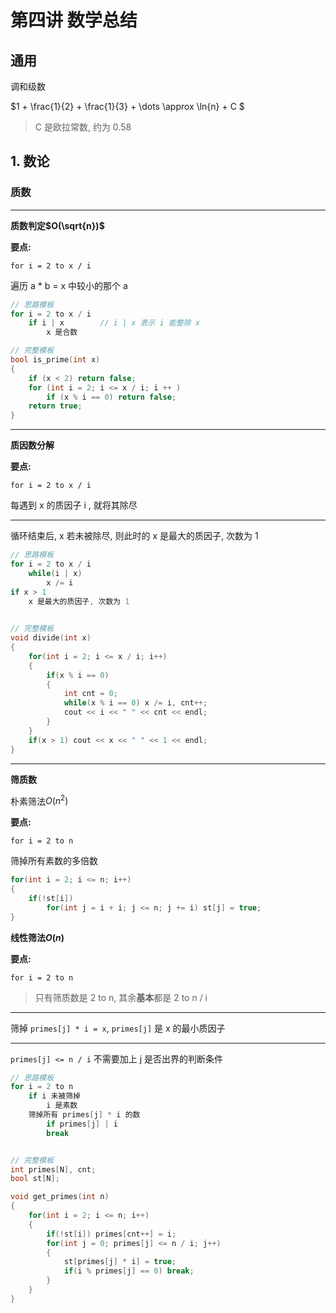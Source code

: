 # 第四讲 数学总结

## 通用

调和级数

$1 + \frac{1}{2} + \frac{1}{3} + \dots \approx \ln{n} + C $

> C 是欧拉常数, 约为 0.58

## 1. 数论

### 质数

---

**质数判定$O(\sqrt{n})$**

**要点:**

`for i = 2 to x / i`

遍历 a * b = x 中较小的那个 a

```C++
// 思路模板
for i = 2 to x / i
    if i | x        // i | x 表示 i 能整除 x
        x 是合数

// 完整模板
bool is_prime(int x)
{
    if (x < 2) return false;
    for (int i = 2; i <= x / i; i ++ )
        if (x % i == 0) return false;
    return true;
}
```

---

**质因数分解**

**要点:**

`for i = 2 to x / i`

每遇到 x 的质因子 i , 就将其除尽

---

循环结束后, x 若未被除尽, 则此时的 x 是最大的质因子, 次数为 1

```C++
// 思路模板
for i = 2 to x / i
    while(i | x)
        x /= i
if x > 1
    x 是最大的质因子, 次数为 1
        

// 完整模板
void divide(int x)
{
    for(int i = 2; i <= x / i; i++)
    {
        if(x % i == 0)
        {
            int cnt = 0;
            while(x % i == 0) x /= i, cnt++;
            cout << i << " " << cnt << endl;
        }
    }
    if(x > 1) cout << x << " " << 1 << endl;
}
```

---

**筛质数**

朴素筛法$O(n^2)$

**要点:**

`for i = 2 to n`

筛掉所有素数的多倍数

```C++
for(int i = 2; i <= n; i++)
{
    if(!st[i])
        for(int j = i + i; j <= n; j += i) st[j] = true;
}
```

**线性筛法$O(n)$**

**要点:**

`for i = 2 to n`

> 只有筛质数是 2 to n, 其余**基本**都是 2 to n / i

---

筛掉 `primes[j] * i = x`, `primes[j]` 是 x 的最小质因子

---

`primes[j] <= n / i` 不需要加上 j 是否出界的判断条件

```C++
// 思路模板
for i = 2 to n
    if i 未被筛掉
        i 是素数
    筛掉所有 primes[j] * i 的数
    	if primes[j] | i
        break


// 完整模板
int primes[N], cnt;
bool st[N];

void get_primes(int n)
{
    for(int i = 2; i <= n; i++)
    {
        if(!st[i]) primes[cnt++] = i;
        for(int j = 0; primes[j] <= n / i; j++)
        {
            st[primes[j] * i] = true;
            if(i % primes[j] == 0) break;
        }
    }
}
```

